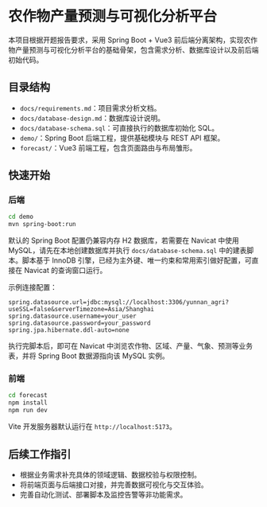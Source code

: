 # 农作物产量预测与可视化分析平台

本项目根据开题报告要求，采用 Spring Boot + Vue3 前后端分离架构，实现农作物产量预测与可视化分析平台的基础骨架，包含需求分析、数据库设计以及前后端初始代码。

## 目录结构

- `docs/requirements.md`：项目需求分析文档。
- `docs/database-design.md`：数据库设计说明。
- `docs/database-schema.sql`：可直接执行的数据库初始化 SQL。
- `demo/`：Spring Boot 后端工程，提供基础模块与 REST API 框架。
- `forecast/`：Vue3 前端工程，包含页面路由与布局雏形。

## 快速开始

### 后端

```bash
cd demo
mvn spring-boot:run
```

默认的 Spring Boot 配置仍兼容内存 H2 数据库，若需要在 Navicat 中使用 MySQL，请先在本地创建数据库并执行 `docs/database-schema.sql` 中的建表脚本。脚本基于 InnoDB 引擎，已经为主外键、唯一约束和常用索引做好配置，可直接在 Navicat 的查询窗口运行。

示例连接配置：

```properties
spring.datasource.url=jdbc:mysql://localhost:3306/yunnan_agri?useSSL=false&serverTimezone=Asia/Shanghai
spring.datasource.username=your_user
spring.datasource.password=your_password
spring.jpa.hibernate.ddl-auto=none
```

执行完脚本后，即可在 Navicat 中浏览农作物、区域、产量、气象、预测等业务表，并将 Spring Boot 数据源指向该 MySQL 实例。

### 前端

```bash
cd forecast
npm install
npm run dev
```

Vite 开发服务器默认运行在 `http://localhost:5173`。

## 后续工作指引

- 根据业务需求补充具体的领域逻辑、数据校验与权限控制。
- 将前端页面与后端接口对接，并完善数据可视化与交互体验。
- 完善自动化测试、部署脚本及监控告警等非功能需求。
